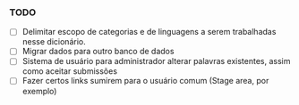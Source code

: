 ### TODO

- [ ] Delimitar escopo de categorias e de linguagens a serem trabalhadas nesse dicionário.
- [ ] Migrar dados para outro banco de dados
- [ ] Sistema de usuário para administrador alterar palavras existentes, assim como aceitar submissões
- [ ] Fazer certos links sumirem para o usuário comum (Stage area, por exemplo)
